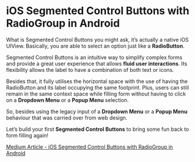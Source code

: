  # iOS Segmented Control Buttons with RadioGroup in Android

What is Segmented Control Buttons you might ask, it’s actually a native iOS UIView. Basically, you are able to select an option just like a **RadioButton**.

Segmented Control Buttons is an intuitive way to simplify complex forms and provide a great user experience that allows **fluid user interactions**. Its flexibility allows the label to have a combination of both text or icons.

Besides that, it fully utilises the horizontal space with the use of having the RadioButton and its label occupying the same footprint. Plus, users can still remain in the same context space while filling form without having to click on a **Dropdown Menu** or a **Popup Menu** selection.

So, besides using the legacy input of a **Dropdown Menu** or a **Popup Menu** behaviour that was carried over from web design.

Let’s build your first **Segmented Control Buttons** to bring some fun back to form filling again!

[Medium Article - iOS Segmented Control Buttons with RadioGroup in Android](https://medium.com/bugless/ios-segmented-control-buttons-with-radiogroup-in-android-8968629c200)
